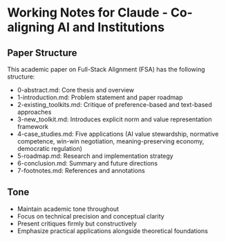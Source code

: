 # Working Notes for Claude - Co-aligning AI and Institutions

## Paper Structure

This academic paper on Full-Stack Alignment (FSA) has the following structure:
- 0-abstract.md: Core thesis and overview
- 1-introduction.md: Problem statement and paper roadmap
- 2-existing_toolkits.md: Critique of preference-based and text-based approaches
- 3-new_toolkit.md: Introduces explicit norm and value representation framework
- 4-case_studies.md: Five applications (AI value stewardship, normative competence, win-win negotiation, meaning-preserving economy, democratic regulation)
- 5-roadmap.md: Research and implementation strategy
- 6-conclusion.md: Summary and future directions
- 7-footnotes.md: References and annotations

## Tone

- Maintain academic tone throughout
- Focus on technical precision and conceptual clarity
- Present critiques firmly but constructively
- Emphasize practical applications alongside theoretical foundations